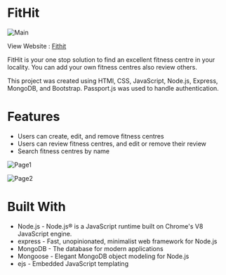 # FitHit #

![Main](https://user-images.githubusercontent.com/61474876/156336905-8f5151d3-396b-45c1-92c3-c50bd2b04f22.jpg)

View Website : [Fithit](https://fithit.herokuapp.com/)

FitHit is your one stop solution to find an excellent fitness centre in your locality. You can add your own fitness centres also review others.

This project was created using HTMl, CSS, JavaScript, Node.js, Express, MongoDB, and Bootstrap. Passport.js was used to handle authentication.

# Features #
* Users can create, edit, and remove fitness centres
* Users can review fitness centres, and edit or remove their review
* Search fitness centres by name 

![Page1](https://user-images.githubusercontent.com/61474876/156338927-6604c68d-3f96-4a66-b985-e8e23d10c29f.jpg)

![Page2](https://user-images.githubusercontent.com/61474876/156338934-709f3411-d254-46b3-9d5e-b75c01d34a07.jpg)


# Built With #
* Node.js - Node.js® is a JavaScript runtime built on Chrome's V8 JavaScript engine.
* express - Fast, unopinionated, minimalist web framework for Node.js
* MongoDB - The database for modern applications
* Mongoose - Elegant MongoDB object modeling for Node.js
* ejs - Embedded JavaScript templating
